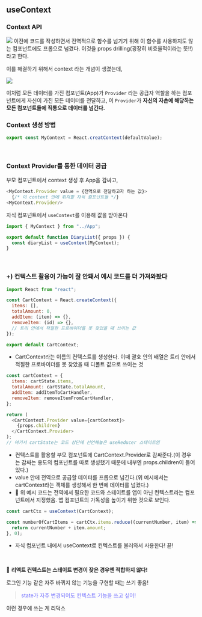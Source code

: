 ## useContext

### Context API

![](https://velog.velcdn.com/images/chaehe_3210/post/d05e75ac-40da-46e9-81a2-c333cc8e4f24/image.png)
이전에 코드를 작성하면서 전역적으로 함수를 넘기기 위해 이 함수를 사용하지도 않는 컴포넌트에도 프롭으로 넘겼다. 이것을 props drilling(굉장히 비효율적이라는 뜻!!)라고 한다.

이를 해결하기 위해서 context 라는 개념이 생겼는데,

![](https://velog.velcdn.com/images/chaehe_3210/post/6aa8a5e8-c2fb-4f84-80a1-9f9aecf7f4c0/image.png)

이처럼 모든 데이터를 가진 컴포넌트(App)가 `Provider` 라는 공급자 역할을 하는 컴포넌트에게 자신이 가진 모든 데이터를 전달하고, 이 `Provider`가 **자신의 자손에 해당하는 모든 컴포넌트들에 직통으로 데이터를 넘긴다.**

### Context 생성 방법

```js
export const MyContext = React.creatContext(defaultValue);
```

<br/>

### Context Provider를 통한 데이터 공급

부모 컴포넌트에서 context 생성 후 App을 감싸고,

```js
<MyContext.Provider value = {전역으로 전달하고자 하는 값}>
  {/* 이 context 안에 위치할 자식 컴포넌트들 */}
<MyContext.Provider/>
```

자식 컴포넌트에서 `useContext`를 이용해 값을 받아온다

```js
import { MyContext } from "../App";

export default function DiaryList({ props }) {
  const diaryList = useContext(MyContext);
}
```

<br/>

### +) 컨텍스트 활용이 가늠이 잘 안돼서 예시 코드를 더 가져와봤다

```js
import React from "react";

const CartContext = React.createContext({
  items: [],
  totalAmount: 0,
  addItem: (item) => {},
  removeItem: (id) => {},
  // 트리 안에서 적절한 프로바이더를 못 찾았을 때 쓰이는 값
});

export default CartContext;
```

- CartContext라는 이름의 컨텍스트를 생성한다. 이때 괄호 안의 배열은 트리 안에서 적절한 프로바이더를 못 찾았을 때 디폴트 값으로 쓰이는 것

```js
const cartContext = {
  items: cartState.items,
  totalAmount: cartState.totalAmount,
  addItem: addItemToCartHandler,
  removeItem: removeItemFromCartHandler,
};

return (
  <CartContext.Provider value={cartContext}>
    {props.children}
  </CartContext.Provider>
);
// 여기서 cartState는 코드 상단에 선언해놓은 useReducer 스테이트임
```

- 컨텍스트를 활용할 부모 컴포넌트에 CartContext.Provider로 감싸준다.(이 경우는 감싸는 용도의 컴포넌트를 따로 생성했기 때문에 내부엔 props.children이 들어있다.)
- value 안에 전역으로 공급할 데이터를 프롭으로 넘긴다.(위 예시에서는 cartContext라는 객체를 생성해서 한 번에 데이터를 넘겼다.)
- 🚨 위 예시 코드는 전역에서 필요한 코드와 스테이트를 앱이 아닌 컨텍스트라는 컴포넌트에서 지정했음. 앱 컴포넌트의 가독성을 높이기 위한 것으로 보인다.

```js
const cartCtx = useContext(CartContext);

const numberOfCartItems = cartCtx.items.reduce((currentNumber, item) => {
  return currentNumber + item.amount;
}, 0);
```

- 자식 컴포넌트 내에서 useContext로 컨텍스트를 불러와서 사용한다! 끝!

<br/>

🚨 **리액트 컨텍스트는 스테이트 변경이 잦은 경우엔 적합하지 않다!**

로그인 기능 같은 자주 바뀌지 않는 기능을 구현할 때는 쓰기 좋음!

> <span style='color:#706efe;'>state가 자주 변경되어도 컨텍스트 기능을 쓰고 싶어!</span>

이런 경우에 쓰는 게 리덕스
